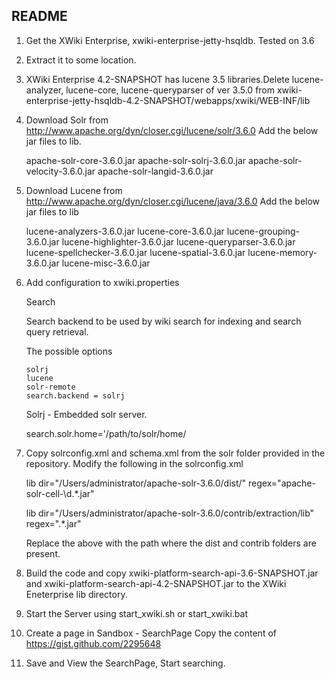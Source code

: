 README
-----------------------------------------------

1. Get the XWiki Enterprise, xwiki-enterprise-jetty-hsqldb. Tested on 3.6

2. Extract it to some location.

3. XWiki Enterprise 4.2-SNAPSHOT has lucene 3.5 libraries.Delete lucene-analyzer, lucene-core, lucene-queryparser of ver 3.5.0 from xwiki-enterprise-jetty-hsqldb-4.2-SNAPSHOT/webapps/xwiki/WEB-INF/lib

4. Download Solr from http://www.apache.org/dyn/closer.cgi/lucene/solr/3.6.0
   Add the below jar files to lib.

    apache-solr-core-3.6.0.jar
    apache-solr-solrj-3.6.0.jar
    apache-solr-velocity-3.6.0.jar
    apache-solr-langid-3.6.0.jar

5. Download Lucene from http://www.apache.org/dyn/closer.cgi/lucene/java/3.6.0
   Add the below jar files to lib

    lucene-analyzers-3.6.0.jar
    lucene-core-3.6.0.jar
    lucene-grouping-3.6.0.jar
    lucene-highlighter-3.6.0.jar
    lucene-queryparser-3.6.0.jar
    lucene-spellchecker-3.6.0.jar
    lucene-spatial-3.6.0.jar
    lucene-memory-3.6.0.jar
    lucene-misc-3.6.0.jar

6. Add configuration to xwiki.properties

    Search
   
    Search backend to be used by wiki search for indexing and search query retrieval.

     The possible options
     
       solrj
       lucene
       solr-remote
       search.backend = solrj

   Solrj - Embedded solr server.
   
   search.solr.home='/path/to/solr/home/

7. Copy solrconfig.xml and schema.xml from the solr folder provided in the repository. Modify the following in the solrconfig.xml
   

    lib dir="/Users/administrator/apache-solr-3.6.0/dist/" regex="apache-solr-cell-\d.*\.jar" 

    lib dir="/Users/administrator/apache-solr-3.6.0/contrib/extraction/lib" regex=".*\.jar"  
    
    Replace the above with the path where the dist and contrib folders are present.

8. Build the code and copy xwiki-platform-search-api-3.6-SNAPSHOT.jar and xwiki-platform-search-api-4.2-SNAPSHOT.jar to the XWiki Eneterprise lib directory.


9. Start the Server using start_xwiki.sh or start_xwiki.bat

10. Create a page in Sandbox - SearchPage
   Copy the content of https://gist.github.com/2295648

11. Save and View the SearchPage, Start searching. 